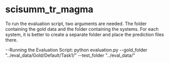 # scisumm_tr_magma

To run the evaluation script, two arguments are needed. The folder containing the gold data and the folder containing the systems. For each system, it is better to create a separate folder and place the prediction files there. 
  
  --Running the Evaluation Script:
  python evaluation.py --gold_folder "../eval_data/Gold/Default/Task1/" --test_folder "../eval_data/"
